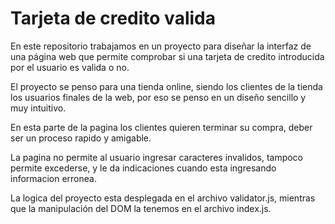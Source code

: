 # Tarjeta de credito valida

En este repositorio trabajamos en un proyecto para diseñar la interfaz de una página web que permite comprobar si una tarjeta de credito introducida por el usuario es valida o no.

El proyecto se penso para una tienda online, siendo los clientes de la tienda los usuarios finales de la web, por eso se penso en un diseño sencillo y muy intuitivo.

En esta parte de la pagina los clientes quieren terminar su compra, deber ser un proceso rapido y amigable.

La pagina no permite al usuario ingresar caracteres invalidos, tampoco permite excederse, y le da indicaciones cuando esta ingresando informacion erronea.

La logica del proyecto esta desplegada en el archivo validator.js, mientras que la manipulación del DOM la tenemos en el archivo index.js.
